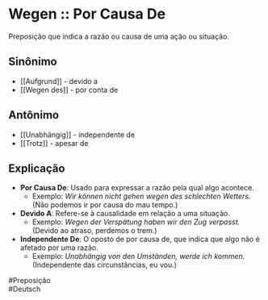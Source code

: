 # Wegen :: Por Causa De
Preposição que indica a razão ou causa de uma ação ou situação.

## Sinônimo
- [[Aufgrund]] - devido a  
- [[Wegen des]] - por conta de  

## Antônimo
- [[Unabhängig]] - independente de  
- [[Trotz]] - apesar de  

## Explicação
- **Por Causa De**: Usado para expressar a razão pela qual algo acontece.
  - Exemplo: *Wir können nicht gehen wegen des schlechten Wetters.* (Não podemos ir por causa do mau tempo.)
- **Devido A**: Refere-se à causalidade em relação a uma situação.
  - Exemplo: *Wegen der Verspätung haben wir den Zug verpasst.* (Devido ao atraso, perdemos o trem.)
- **Independente De**: O oposto de por causa de, que indica que algo não é afetado por uma razão.
  - Exemplo: *Unabhängig von den Umständen, werde ich kommen.* (Independente das circunstâncias, eu vou.)

#Preposição  
#Deutsch